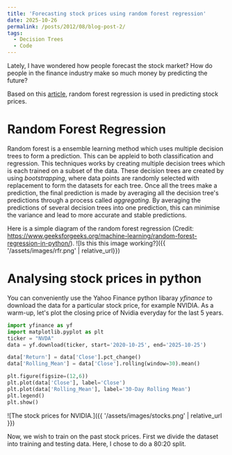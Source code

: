 ```yaml
---
title: 'Forecasting stock prices using random forest regression'
date: 2025-10-26
permalink: /posts/2012/08/blog-post-2/
tags:
  - Decision Trees
  - Code
---
```


Lately, I have wondered how people forecast the stock market? How do people in the finance industry make so much money by predicting the future?

Based on this [article](https://medium.com/@bilal70964/random-forest-regression-in-real-world-financial-forecasting-a6684df9fa86), random forest regression is used in predicting stock prices.

# Random Forest Regression
Random forest is a ensemble learning method which uses multiple decision trees to form a prediction. This can be appleid to both classification and regression. This techniques works by creating multiple decision trees which is each trained on a subset of the data. These decision trees are created by using *bootstrapping*, where data points are randomly selected with replacement to form the datasets for each tree. Once all the trees make a prediction, the final prediction is made by averaging all the decision tree's predictions through a process called *aggregating*. By averaging the predictions of several decision trees into one prediction, this can minimise the variance and lead to more accurate and stable predictions. 

Here is a simple diagram of the random forest regression (Credit: https://www.geeksforgeeks.org/machine-learning/random-forest-regression-in-python/).
![Is this this image working?]({{ '/assets/images/rfr.png' | relative_url}})

# Analysing stock prices in python
You can conveniently use the Yahoo Finance python libaray *yfinance* to download the data for a particular stock price, for example NVIDIA. As a warm-up, let's plot the closing price of Nvidia everyday for the last 5 years. 

```python
import yfinance as yf
import matplotlib.pyplot as plt
ticker = "NVDA"
data = yf.download(ticker, start='2020-10-25', end='2025-10-25')

data['Return'] = data['Close'].pct_change()
data['Rolling_Mean'] = data['Close'].rolling(window=30).mean()

plt.figure(figsize=(12,6))
plt.plot(data['Close'], label='Close')
plt.plot(data['Rolling_Mean'], label='30-Day Rolling Mean')
plt.legend()
plt.show()
```
![The stock prices for NVIDIA.]({{ '/assets/images/stocks.png' | relative_url }})

Now, we wish to train on the past stock prices. First we divide the dataset into training and testing data. Here, I chose to do a 80:20 split. 

